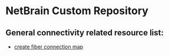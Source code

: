 # NetBrain Custom Repository


## General connectivity related resource list:
* [create fiber connection map](create%20fiber%20connection%20map/README.md)
